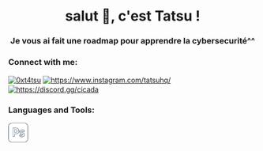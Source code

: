 <h1 align="center">salut 👋, c'est Tatsu !</h1>
<h3 align="center">Je vous ai fait une roadmap pour apprendre la cybersecurité^^</h3>

<h3 align="left">Connect with me:</h3>
<p align="left">
<a href="https://twitter.com/0xt4tsu" target="blank"><img align="center" src="https://raw.githubusercontent.com/rahuldkjain/github-profile-readme-generator/master/src/images/icons/Social/twitter.svg" alt="0xt4tsu" height="30" width="40" /></a>
<a href="https://instagram.com/https://www.instagram.com/tatsuhq/" target="blank"><img align="center" src="https://raw.githubusercontent.com/rahuldkjain/github-profile-readme-generator/master/src/images/icons/Social/instagram.svg" alt="https://www.instagram.com/tatsuhq/" height="30" width="40" /></a>
<a href="https://discord.gg/https://discord.gg/cicada" target="blank"><img align="center" src="https://raw.githubusercontent.com/rahuldkjain/github-profile-readme-generator/master/src/images/icons/Social/discord.svg" alt="https://discord.gg/cicada" height="30" width="40" /></a>
</p>

<h3 align="left">Languages and Tools:</h3>
<p align="left"> <a href="https://www.photoshop.com/en" target="_blank" rel="noreferrer"> <img src="https://raw.githubusercontent.com/devicons/devicon/master/icons/photoshop/photoshop-line.svg" alt="photoshop" width="40" height="40"/> </a> </p>

